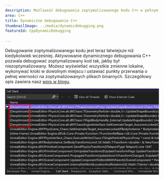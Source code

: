 ```yaml
---
description: Możliwość debugowania zoptymalizowanego kodu C++ w pełnym zakresie bez straty wydajności.
area: C++
title: Dynamiczne debugowanie C++
thumbnailImage: ../media/dynamicdebugging.png
featureId: CppDynamicDebugging

---
```



Debugowanie zoptymalizowanego kodu jest teraz łatwiejsze niż kiedykolwiek wcześniej. Aktywowanie dynamicznego debugowania C++ pozwala debugować zoptymalizowany kod tak, jakby był niezoptymalizowany. Możesz wyświetlać wszystkie zmienne lokalne, wykonywać kroki w dowolnym miejscu i ustawiać punkty przerwania o pełnej wierności na zoptymalizowanych plikach binarnych. Szczegółowy opis zawiera nasz [wpis w blogu](https://aka.ms/dynamicdebugging).

![Dynamiczne debugowanie C++](../media/dynamicdebugging.png)
